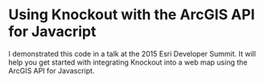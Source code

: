 # Using Knockout with the ArcGIS API for Javacript
I demonstrated this code in a talk at the 2015 Esri Developer Summit.  It will help you get started with integrating
Knockout into a web map using the ArcGIS API for Javascript.
